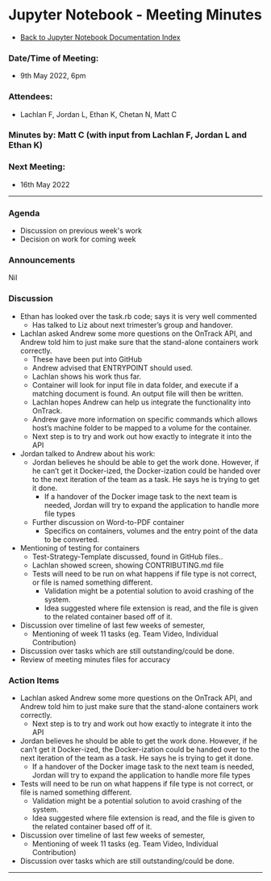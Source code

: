 # Jupyter Notebook - Meeting Minutes

- [Back to Jupyter Notebook Documentation Index](../Index.md)

### Date/Time of Meeting:

- 9th May 2022, 6pm

### Attendees:

- Lachlan F, Jordan L, Ethan K, Chetan N, Matt C

### Minutes by: Matt C (with input from Lachlan F, Jordan L and Ethan K)

### Next Meeting:

- 16th May 2022

---

### Agenda

- Discussion on previous week's work
- Decision on work for coming week

### Announcements

Nil

### Discussion

- Ethan has looked over the task.rb code; says it is very well commented
  - Has talked to Liz about next trimester’s group and handover.
- Lachlan asked Andrew some more questions on the OnTrack API, and Andrew told him to just make sure
  that the stand-alone containers work correctly.
  - These have been put into GitHub
  - Andrew advised that ENTRYPOINT should used.
  - Lachlan shows his work thus far.
  - Container will look for input file in data folder, and execute if a matching document is found.
    An output file will then be written.
  - Lachlan hopes Andrew can help us integrate the functionality into OnTrack.
  - Andrew gave more information on specific commands which allows host’s machine folder to be
    mapped to a volume for the container.
  - Next step is to try and work out how exactly to integrate it into the API
- Jordan talked to Andrew about his work:
  - Jordan believes he should be able to get the work done. However, if he can’t get it Docker-ized,
    the Docker-ization could be handed over to the next iteration of the team as a task. He says he
    is trying to get it done.
    - If a handover of the Docker image task to the next team is needed, Jordan will try to expand
      the application to handle more file types
  - Further discussion on Word-to-PDF container
    - Specifics on containers, volumes and the entry point of the data to be converted.
- Mentioning of testing for containers
  - Test-Strategy-Template discussed, found in GitHub files..
  - Lachlan showed screen, showing CONTRIBUTING.md file
  - Tests will need to be run on what happens if file type is not correct, or file is named
    something different.
    - Validation might be a potential solution to avoid crashing of the system.
    - Idea suggested where file extension is read, and the file is given to the related container
      based off of it.
- Discussion over timeline of last few weeks of semester,
  - Mentioning of week 11 tasks (eg. Team Video, Individual Contribution)
- Discussion over tasks which are still outstanding/could be done.
- Review of meeting minutes files for accuracy

### Action Items

- Lachlan asked Andrew some more questions on the OnTrack API, and Andrew told him to just make sure
  that the stand-alone containers work correctly.
  - Next step is to try and work out how exactly to integrate it into the API
- Jordan believes he should be able to get the work done. However, if he can’t get it Docker-ized,
  the Docker-ization could be handed over to the next iteration of the team as a task. He says he
  is trying to get it done.
  - If a handover of the Docker image task to the next team is needed, Jordan will try to expand the
    application to handle more file types
- Tests will need to be run on what happens if file type is not correct, or file is named something
  different. 
  - Validation might be a potential solution to avoid crashing of the system. 
  - Idea suggested where file extension is read, and the file is given to the related container based off
  of it.
- Discussion over timeline of last few weeks of semester,
  - Mentioning of week 11 tasks (eg. Team Video, Individual Contribution)
- Discussion over tasks which are still outstanding/could be done.

---
